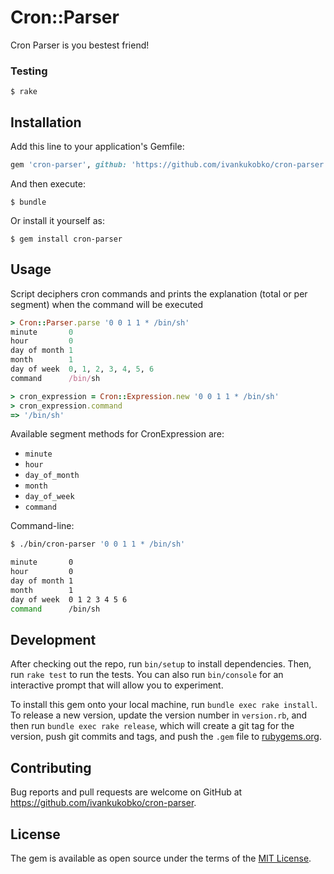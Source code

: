 # Cron::Parser
Cron Parser is you bestest friend!

### Testing
```
$ rake
```

## Installation

Add this line to your application's Gemfile:

```ruby
gem 'cron-parser', github: 'https://github.com/ivankukobko/cron-parser'
```

And then execute:

    $ bundle

Or install it yourself as:

    $ gem install cron-parser

## Usage

Script deciphers cron commands and prints the explanation (total or per segment) when the command will be executed
```ruby
> Cron::Parser.parse '0 0 1 1 * /bin/sh'
minute       0
hour         0
day of month 1
month        1
day of week  0, 1, 2, 3, 4, 5, 6
command      /bin/sh
```

```ruby
> cron_expression = Cron::Expression.new '0 0 1 1 * /bin/sh'
> cron_expression.command
=> '/bin/sh'
```

Available segment methods for CronExpression are:
* `minute`
* `hour`
* `day_of_month`
* `month`
* `day_of_week`
* `command`

Command-line:
```bash
$ ./bin/cron-parser '0 0 1 1 * /bin/sh'

minute       0
hour         0
day of month 1
month        1
day of week  0 1 2 3 4 5 6
command      /bin/sh
```

## Development

After checking out the repo, run `bin/setup` to install dependencies. Then, run `rake test` to run the tests. You can also run `bin/console` for an interactive prompt that will allow you to experiment.

To install this gem onto your local machine, run `bundle exec rake install`. To release a new version, update the version number in `version.rb`, and then run `bundle exec rake release`, which will create a git tag for the version, push git commits and tags, and push the `.gem` file to [rubygems.org](https://rubygems.org).

## Contributing

Bug reports and pull requests are welcome on GitHub at https://github.com/ivankukobko/cron-parser.

## License

The gem is available as open source under the terms of the [MIT License](https://opensource.org/licenses/MIT).
